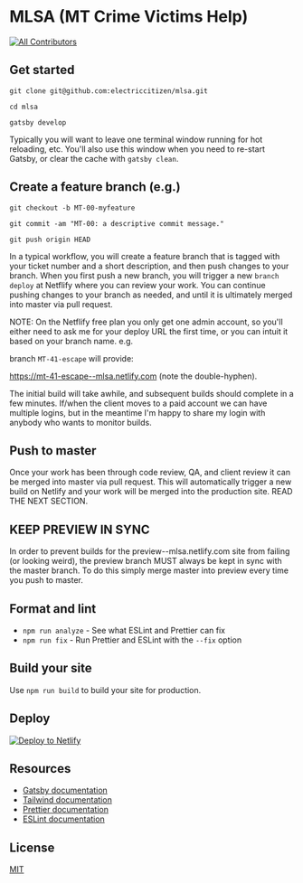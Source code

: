 # MLSA (MT Crime Victims Help) 

[![All Contributors](https://img.shields.io/badge/all_contributors-6-orange.svg?style=flat-square)](#contributors)

## Get started

```
git clone git@github.com:electriccitizen/mlsa.git

cd mlsa

gatsby develop
```

Typically you will want to leave one terminal window running for hot reloading, etc. You'll 
also use this window when you need to re-start Gatsby, or clear the cache with ```gatsby clean```.

## Create a feature branch (e.g.)

```
git checkout -b MT-00-myfeature

git commit -am "MT-00: a descriptive commit message."

git push origin HEAD

```

In a typical workflow, you will create a feature branch that is tagged with your ticket number and a 
short description, and then push changes to your branch. When you first push a new branch, you will
trigger a new ```branch deploy``` at Netflify where you can review your work. You can continue
pushing changes to your branch as needed, and until it is ultimately merged into master via pull
request. 

NOTE: On the Netflify free plan you only get one admin account, so you'll either need to ask me for
your deploy URL the first time, or you can intuit it based on your branch name. e.g. 

branch ```MT-41-escape``` will provide:

https://mt-41-escape--mlsa.netlify.com (note the double-hyphen).

The initial build will take awhile, and subsequent builds should complete in a few minutes. If/when
the client moves to a paid account we can have multiple logins, but in the meantime I'm happy to
share my login with anybody who wants to monitor builds. 


## Push to master

Once your work has been through code review, QA, and client review it can be merged into master via
pull request. This will automatically trigger a new build on Netlify and your work will be 
merged into the production site. READ THE NEXT SECTION.

## KEEP PREVIEW IN SYNC

In order to prevent builds for the preview--mlsa.netlify.com site from failing (or looking weird), the preview branch MUST always be kept in sync with the master branch. To do this simply merge master into preview every time you push to master.

## Format and lint
* `npm run analyze` - See what ESLint and Prettier can fix
* `npm run fix` - Run Prettier and ESLint with the `--fix` option

## Build your site
Use `npm run build` to build your site for production.

## Deploy

[![Deploy to Netlify](https://www.netlify.com/img/deploy/button.svg)](https://app.netlify.com/start/deploy?repository=https://github.com/oddstronaut/gatsby-starter-tailwind)

## Resources
* [Gatsby documentation](https://www.gatsbyjs.org/docs/)
* [Tailwind documentation](https://tailwindcss.com/docs/what-is-tailwind/)
* [Prettier documentation](https://prettier.io/docs/en/index.html)
* [ESLint documentation](https://eslint.org/docs/user-guide/configuring)

## License
[MIT](https://github.com/oddstronaut/gatsby-starter-tailwind/blob/master/LICENSE.md)

